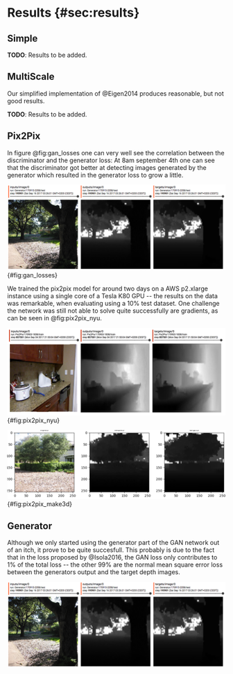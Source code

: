 # Results  {#sec:results}

## Simple

**TODO**: Results to be added.

## MultiScale

Our simplified implementation of @Eigen2014 produces reasonable, but not good results.

**TODO**: Results to be added.


## Pix2Pix

In figure @fig:gan_losses one can very well see the correlation between the discriminator and the generator loss: At 8am september 4th one can see that the discriminator got better at detecting images generated by the generator which resulted in the generator loss to grow a little.

![Generator and discriminator losses from the Pix2Pix model as exponential moving averages over two days of training. Regarding the overall goal of generating realistic depth maps, lower loss values are always better for the generator and a value of 0.5 to be desired for the discriminator.](assets/generator_results.png){#fig:gan_losses}

We trained the pix2pix model for around two days on a AWS p2.xlarge instance using a single core of a Tesla K80 GPU -- the results on the data was remarkable, when evaluating using a 10% test dataset. One challenge the network was still not able to solve quite successfully are gradients, as can be seen in @fig:pix2pix_nyu.


![Results from the `Pix2Pix` model on NYU trained using the `Merged` dataset](assets/pix2pix_results_merged.png){#fig:pix2pix_nyu}

![Results from the `Pix2Pix` model on Make3D trained using the `Merged` dataset](assets/pix2pix_results_merged3.png){#fig:pix2pix_make3d}


## Generator
Although we only started using the generator part of the GAN network out of an itch, it prove to be quite succesfull. This probably is due to the fact that in the loss proposed by @Isola2016, the GAN loss only contributes to 1% of the total loss -- the other 99% are the normal mean square error loss between the generators output and the target depth images.

![Results from the `Generator` model](assets/generator_results.png)
